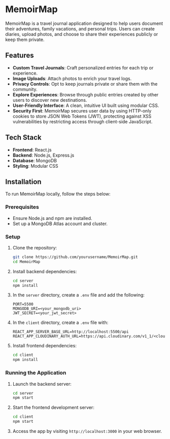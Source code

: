# MemoirMap

MemoirMap is a travel journal application designed to help users document their adventures, family vacations, and personal trips. Users can create diaries, upload photos, and choose to share their experiences publicly or keep them private.

## Features

- **Custom Travel Journals**: Craft personalized entries for each trip or experience.
- **Image Uploads**: Attach photos to enrich your travel logs.
- **Privacy Controls**: Opt to keep journals private or share them with the community.
- **Explore Experiences**: Browse through public entries created by other users to discover new destinations.
- **User-Friendly Interface**: A clean, intuitive UI built using modular CSS.
- **Security First**: MemoirMap secures user data by using HTTP-only cookies to store JSON Web Tokens (JWT), protecting against XSS vulnerabilities by restricting access through client-side JavaScript.

## Tech Stack

- **Frontend**: React.js
- **Backend**: Node.js, Express.js
- **Database**: MongoDB
- **Styling**: Modular CSS

## Installation

To run MemoirMap locally, follow the steps below:

### Prerequisites

- Ensure Node.js and npm are installed.
- Set up a MongoDB Atlas account and cluster.

### Setup

1. Clone the repository:

   ```bash
   git clone https://github.com/yourusername/MemoirMap.git
   cd MemoirMap
   ```

2. Install backend dependencies:

   ```bash
   cd server
   npm install
   ```

3. In the `server` directory, create a `.env` file and add the following:

   ```env
   PORT=5500
   MONGODB_URI=<your_mongodb_uri>
   JWT_SECRET=<your_jwt_secret>
   ```

4. In the `client` directory, create a `.env` file with:

   ```env
   REACT_APP_SERVER_BASE_URL=http://localhost:5500/api
   REACT_APP_CLOUDINARY_AUTH_URL=https://api.cloudinary.com/v1_1/<cloud_name>
   ```

5. Install frontend dependencies:

   ```bash
   cd client
   npm install
   ```

### Running the Application

1. Launch the backend server:

   ```bash
   cd server
   npm start
   ```

2. Start the frontend development server:

   ```bash
   cd client
   npm start
   ```

3. Access the app by visiting `http://localhost:3000` in your web browser.
